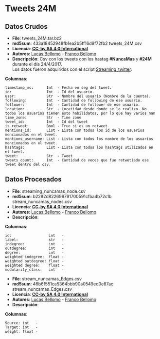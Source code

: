 # Tweets 24M

## Datos Crudos

* **File**: tweets_24M.tar.bz2  
* **md5sum**: 433a18452948fb1ea2b5ff16d9f72fb2  tweets_24M.csv
* **Licencia**: [**CC-by SA 4.0 International**](https://creativecommons.org/licenses/by/4.0/)
* **Autores**: [Lucas Bellomo][1] - [Franco Bellomo][2]
* **Descripción**: Csv con los tweets con los hastag **#NuncaMas** y **#24M** durante el día 24/4/2017.  
Los datos fueron adquiridos con el script [Streaming_twitter](https://github.com/OpenDataR4/herramientas/tree/master/Streaming_twitter).


**Columnas**:


    timestamp_ms:      Int  - Fecha en seg del tweet.
    id:                Int  - Id del usuario.
    user:              Str  - Nombre del usuario (Nombre de la cuenta).
    following:         Int  - Cantidad de following de ese usuario.
    follower:          Int  - Cantidad de follower de ese usuario.
    location:          Str  - Locatidad desde donde se lo realizo. No todos los usuarios tienen esto habilidatos, por lo que hay varios nan
    time_zone:         Str  - Time zone
    tweet_id:          Int  - Id del tweet
    is_retweet:        Bool - True si es un retweet
    mentions_id:       List - Lista con todos los id de los usuarios mencionados en el tweet.
    mentions_username: List - Lista con todos los nombre de los usuarios mencionados en el tweet.
    hashtags:          List - Lista con todos los hashtags utilizados en el tweet.
    tweet:             Str  - Tweet
    tweets_count:      Int  - Cantidad de veces que fue retwetiado ese tweet dentro del csv.




## Datos Procesados

* **File**: streaming_nuncamas_node.csv  
* **md5sum**: b2282d822699791700591cfba4b72c1b  stream_nuncamas_nodes.csv  
* **Licencia**: [**CC-by SA 4.0 International**](https://creativecommons.org/licenses/by/4.0/)
* **Autores**: [Lucas Bellomo][1] - [Franco Bellomo][2]
* **Descripción**:  

**Columnas**:

    id:                 int   -
    label:              str   -
    indegree:           int   -
    outdegree:          int   -
    degree:             int   -
    weighted indegree:  float -
    weighted outdegree: float -
    weighted degree:    float -
    modularity_class:   int   -

* **File**: stream_nuncamas_Edges.csv  
* **md5sum**: 46b6f551ca5364bbb90a0549ed0e87ac  stream_nuncamas_Edges.csv  
* **Licencia**: [**CC-by SA 4.0 International**](https://creativecommons.org/licenses/by/4.0/)
* **Autores**: [Lucas Bellomo][1] - [Franco Bellomo][2]
* **Descripción**:  

**Columnas**:

    Source: int   -
    Target: int   -
    weight: float -



[1]: https://twitter.com/ucaomo
[2]: https://twitter.com/fnbellomo
